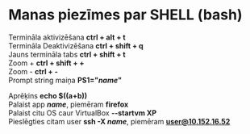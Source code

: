 # Manas piezīmes par SHELL (bash)
  
Termināla aktivizēšana **ctrl + alt + t**  
Termināla Deaktivizēšana **ctrl + shift + q**  
Jauns termināla tabs **ctrl + shift + t**  
Zoom + **ctrl + shift + +**  
Zoom - **ctrl + -**  
Prompt string maiņa **PS1="*name*"**  

Aprēķins **echo $((a+b))**  
Palaist app ***name***, piemēram **firefox**  
Palaist citu OS caur VirtualBox **--startvm XP**  
Pieslēgties citam user **ssh -X *name***, piemēram **user@10.152.16.52**  
